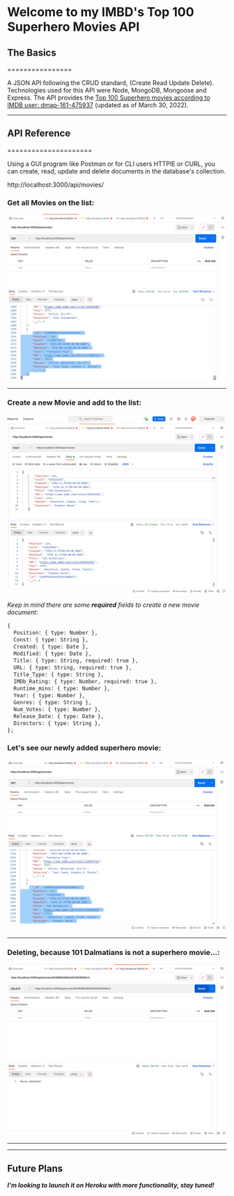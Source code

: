 # Welcome to my IMBD's Top 100 Superhero Movies API

## The Basics

================

A JSON API following the CRUD standard, (Create Read Update Delete). Technologies used for this API were Node, MongoDB, Mongoose and Express. The API provides the [Top 100 Superhero movies according to IMDB user: dmap-161-475937](https://www.imdb.com/list/ls008583762/) (updated as of March 30, 2022).

---

## API Reference

=====================

Using a GUI program like Postman or for CLI users HTTPIE or CURL, you can create, read, update and delete documents in the database's collection.

http://localhost:3000/api/movies/

### Get **all** Movies on the list:

![alt text](./Readme%20screenshots/Get%20All.png "Get (read) all movies on the list")

---

### Create a new Movie and add to the list:

![alt text](./Readme%20screenshots/Create.png "Create a new movie document and add it to the list")

_Keep in mind there are some **required** fields to create a new movie document:_

```
{
  Position: { type: Number },
  Const: { type: String },
  Created: { type: Date },
  Modified: { type: Date },
  Title: { type: String, required: true },
  URL: { type: String, required: true },
  Title_Type: { type: String },
  IMDb_Rating: { type: Number, required: true },
  Runtime_mins: { type: Number },
  Year: { type: Number },
  Genres: { type: String },
  Num_Votes: { type: Number },
  Release_Date: { type: Date },
  Directors: { type: String },
};
```

### Let's see our newly added superhero movie:

![alt text](./Readme%20screenshots/Get%20after%20creating.png "Our newly added movie")

---

### Deleting, because 101 Dalmatians is not a superhero movie...:

![alt text](./Readme%20screenshots/Delete.png "Confirming the deletion of 101 Dalmatians")

---
---
## **Future Plans**

**_I'm looking to launch it on Heroku with more functionality, stay tuned!_**